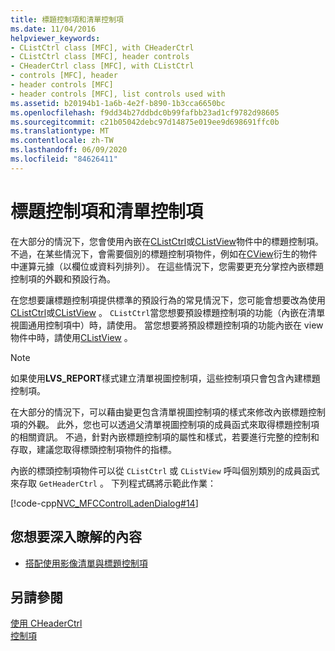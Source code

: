 ```yaml
---
title: 標題控制項和清單控制項
ms.date: 11/04/2016
helpviewer_keywords:
- CListCtrl class [MFC], with CHeaderCtrl
- CListCtrl class [MFC], header controls
- CHeaderCtrl class [MFC], with CListCtrl
- controls [MFC], header
- header controls [MFC]
- header controls [MFC], list controls used with
ms.assetid: b20194b1-1a6b-4e2f-b890-1b3cca6650bc
ms.openlocfilehash: f9dd34b27ddbdc0b99fafbb23ad1cf9782d98605
ms.sourcegitcommit: c21b05042debc97d14875e019ee9d698691ffc0b
ms.translationtype: MT
ms.contentlocale: zh-TW
ms.lasthandoff: 06/09/2020
ms.locfileid: "84626411"
---
```

# <a name="header-control-and-list-control"></a>標題控制項和清單控制項

在大部分的情況下，您會使用內嵌在[CListCtrl](reference/clistctrl-class.md)或[CListView](reference/clistview-class.md)物件中的標題控制項。 不過，在某些情況下，會需要個別的標題控制項物件，例如在[CView](reference/cview-class.md)衍生的物件中運算元據（以欄位或資料列排列）。 在這些情況下，您需要更充分掌控內嵌標題控制項的外觀和預設行為。

在您想要讓標題控制項提供標準的預設行為的常見情況下，您可能會想要改為使用[CListCtrl](reference/clistctrl-class.md)或[CListView](reference/clistview-class.md) 。 `CListCtrl`當您想要預設標題控制項的功能（內嵌在清單視圖通用控制項中）時，請使用。 當您想要將預設標題控制項的功能內嵌在 view 物件中時，請使用[CListView](reference/clistview-class.md) 。

> [!NOTE]
> 如果使用**LVS_REPORT**樣式建立清單視圖控制項，這些控制項只會包含內建標題控制項。

在大部分的情況下，可以藉由變更包含清單視圖控制項的樣式來修改內嵌標題控制項的外觀。 此外，您也可以透過父清單視圖控制項的成員函式來取得標題控制項的相關資訊。 不過，針對內嵌標題控制項的屬性和樣式，若要進行完整的控制和存取，建議您取得標頭控制項物件的指標。

內嵌的標頭控制項物件可以從 `CListCtrl` 或 `CListView` 呼叫個別類別的成員函式來存取 `GetHeaderCtrl` 。 下列程式碼將示範此作業：

[!code-cpp[NVC_MFCControlLadenDialog#14](codesnippet/cpp/header-control-and-list-control_1.cpp)]

## <a name="what-do-you-want-to-know-more-about"></a>您想要深入瞭解的內容

- [搭配使用影像清單與標題控制項](using-image-lists-with-header-controls.md)

## <a name="see-also"></a>另請參閱

[使用 CHeaderCtrl](using-cheaderctrl.md)<br/>
[控制項](controls-mfc.md)
